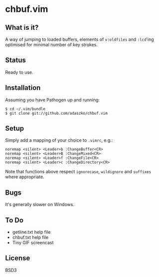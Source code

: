 # chbuf.vim

## What is it?

A way of jumping to loaded buffers, elements of `v:oldfiles` and `:lcd`'ing
optimised for minimal number of key strokes.

## Status

Ready to use.

## Installation

Assuming you have Pathogen up and running:

    $ cd ~/.vim/bundle
    $ git clone git://github.com/adaszko/chbuf.vim

## Setup

Simply add a mapping of your choice to `.vimrc`, e.g.:

    noremap <silent> <Leader>b :ChangeBuffer<CR>
    noremap <silent> <Leader>B :ChangeMixed<CR>
    noremap <silent> <Leader>f :ChangeFile<CR>
    noremap <silent> <Leader>c :ChangeDirectory<CR>

Note that functions above respect `ignorecase`, `wildignore` and `suffixes`
where appropriate.

## Bugs

It's generally slower on Windows.

## To Do

 * getline.txt help file
 * chbuf.txt help file
 * Tiny GIF screencast

## License

BSD3
